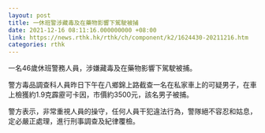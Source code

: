 ```yaml
---
layout: post
title: 一休班警涉藏毒及在藥物影響下駕駛被捕
date: 2021-12-16 08:11:16.000000000 +08:00
link: https://news.rthk.hk/rthk/ch/component/k2/1624430-20211216.htm
categories: rthk
---
```


一名46歲休班警務人員，涉嫌藏毒及在藥物影響下駕駛被捕。

警方毒品調查科人員昨日下午在八鄉錦上路截查一名在私家車上的可疑男子，在車上檢獲約1.9克霹靂可卡因，市價約3500元，該名男子被捕。 

警方表示，非常重視人員的操守，任何人員干犯違法行為，警隊絕不容忍和姑息，定必嚴正處理，進行刑事調查及紀律覆檢。
